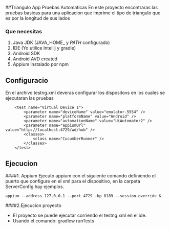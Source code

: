 ##Triangulo App Pruebas Automaticas
En este proyecto encontraras las pruebas basicas para una aplicacion
 que imprime el tipo de triangulo que es por la longitud de sus lados

### Que necesitas
1. Java JDK (JAVA_HOME_ y _PATH_ configurado)
2. IDE (Yo utilice Intellij y gradle)
3. Android SDK 
4. Android AVD created
5. Appium instalado por npm

Configuracio
-------------
En el archivo testng.xml deveras configurar los dispositovs en los cuales se ejecutaran las pruebas
```
    <test name="Virtual Device 1">
        <parameter name="deviceName" value="emulator-5554" />
        <parameter name="platformName" value="Android" />
        <parameter name="automationName" value="UiAutomator2" />
        <parameter name="appiumUrl" value="http://localhost:4729/wd/hub" />
        <classes>
            <class name="CucumberRunner" />
        </classes>
    </test>
```

Ejecucion
----------------------
####1. Appium
Ejecuto appium con el siguiente comando definiendo el puerto que configure en el xml para el dispositivo, en la carpeta ServerConfig hay ejemplos.

    appium --address 127.0.0.1 --port 4729 -bp 8189 --session-override &

####2.Ejecucion proyecto
* El proyecto se puede ejecutar corriendo el testng.xml en el ide.
* Usando el comando: gradlew runTests


